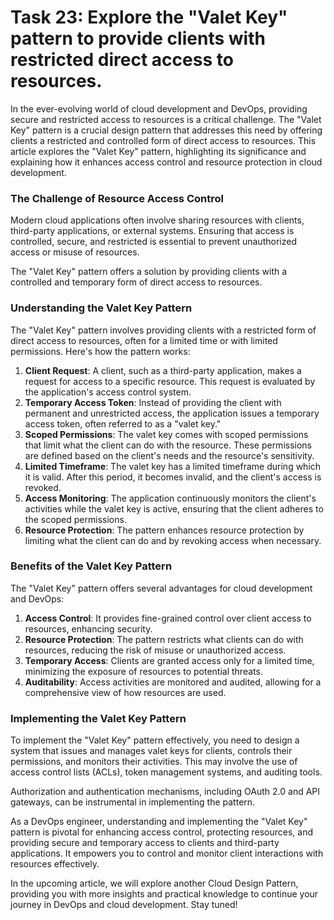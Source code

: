 # Task 23: Explore the "Valet Key" pattern to provide clients with restricted direct access to resources.

In the ever-evolving world of cloud development and DevOps, providing secure and restricted access to resources is a critical challenge. The "Valet Key" pattern is a crucial design pattern that addresses this need by offering clients a restricted and controlled form of direct access to resources. This article explores the "Valet Key" pattern, highlighting its significance and explaining how it enhances access control and resource protection in cloud development.

### **The Challenge of Resource Access Control**

Modern cloud applications often involve sharing resources with clients, third-party applications, or external systems. Ensuring that access is controlled, secure, and restricted is essential to prevent unauthorized access or misuse of resources.

The "Valet Key" pattern offers a solution by providing clients with a controlled and temporary form of direct access to resources.

### **Understanding the Valet Key Pattern**

The "Valet Key" pattern involves providing clients with a restricted form of direct access to resources, often for a limited time or with limited permissions. Here's how the pattern works:

1. **Client Request**: A client, such as a third-party application, makes a request for access to a specific resource. This request is evaluated by the application's access control system.
2. **Temporary Access Token**: Instead of providing the client with permanent and unrestricted access, the application issues a temporary access token, often referred to as a "valet key."
3. **Scoped Permissions**: The valet key comes with scoped permissions that limit what the client can do with the resource. These permissions are defined based on the client's needs and the resource's sensitivity.
4. **Limited Timeframe**: The valet key has a limited timeframe during which it is valid. After this period, it becomes invalid, and the client's access is revoked.
5. **Access Monitoring**: The application continuously monitors the client's activities while the valet key is active, ensuring that the client adheres to the scoped permissions.
6. **Resource Protection**: The pattern enhances resource protection by limiting what the client can do and by revoking access when necessary.

### **Benefits of the Valet Key Pattern**

The "Valet Key" pattern offers several advantages for cloud development and DevOps:

1. **Access Control**: It provides fine-grained control over client access to resources, enhancing security.
2. **Resource Protection**: The pattern restricts what clients can do with resources, reducing the risk of misuse or unauthorized access.
3. **Temporary Access**: Clients are granted access only for a limited time, minimizing the exposure of resources to potential threats.
4. **Auditability**: Access activities are monitored and audited, allowing for a comprehensive view of how resources are used.

### **Implementing the Valet Key Pattern**

To implement the "Valet Key" pattern effectively, you need to design a system that issues and manages valet keys for clients, controls their permissions, and monitors their activities. This may involve the use of access control lists (ACLs), token management systems, and auditing tools.

Authorization and authentication mechanisms, including OAuth 2.0 and API gateways, can be instrumental in implementing the pattern.

As a DevOps engineer, understanding and implementing the "Valet Key" pattern is pivotal for enhancing access control, protecting resources, and providing secure and temporary access to clients and third-party applications. It empowers you to control and monitor client interactions with resources effectively.

In the upcoming article, we will explore another Cloud Design Pattern, providing you with more insights and practical knowledge to continue your journey in DevOps and cloud development. Stay tuned!
